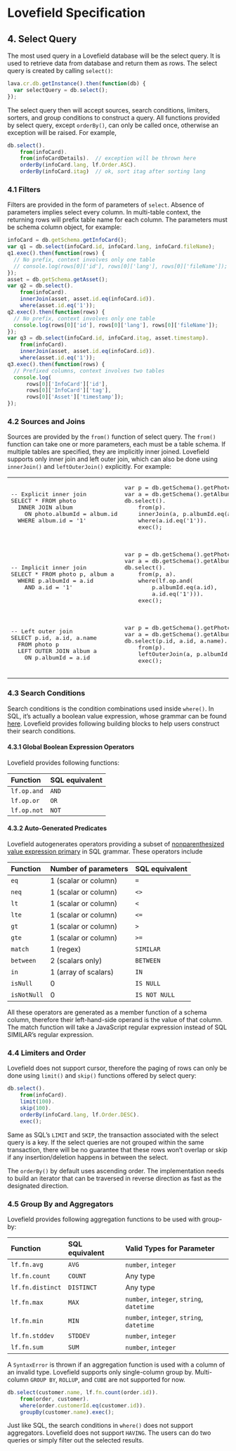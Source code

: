 # Lovefield Specification

## 4. Select Query

The most used query in a Lovefield database will be the select query. It is used to retrieve data from database and return them as rows. The select query is created by calling `select()`:

```js
lava.cr.db.getInstance().then(function(db) {
  var selectQuery = db.select();
});
```

The select query then will accept sources, search conditions, limiters, sorters, and group conditions to construct a query. All functions provided by select query, except `orderBy()`, can only be called once, otherwise an exception will be raised. For example,

```js
db.select().
    from(infoCard).
    from(infoCardDetails).  // exception will be thrown here
    orderBy(infoCard.lang, lf.Order.ASC).
    orderBy(infoCard.itag)  // ok, sort itag after sorting lang
```

### 4.1 Filters

Filters are provided in the form of parameters of `select`. Absence of parameters implies select every column. In multi-table context, the returning rows will prefix table name for each column. The parameters must be schema column object, for example:

```js
infoCard = db.getSchema.getInfoCard();
var q1 = db.select(infoCard.id, infoCard.lang, infoCard.fileName);
q1.exec().then(function(rows) {
  // No prefix, context involves only one table
  // console.log(rows[0]['id'], rows[0]['lang'], rows[0]['fileName']);
});
asset = db.getSchema.getAsset();
var q2 = db.select().
    from(infoCard).
    innerJoin(asset, asset.id.eq(infoCard.id)).
    where(asset.id.eq('1'));
q2.exec().then(function(rows) {
  // No prefix, context involves only one table
  console.log(rows[0]['id'], rows[0]['lang'], rows[0]['fileName']);
});
var q3 = db.select(infoCard.id, infoCard.itag, asset.timestamp).
    from(infoCard).
    innerJoin(asset, asset.id.eq(infoCard.id)).
    where(asset.id.eq('1'));
q3.exec().then(function(rows) {
  // Prefixed columns, context involves two tables
  console.log(
      rows[0]['InfoCard']['id'],
      rows[0]['InfoCard']['tag'],
      rows[0]['Asset']['timestamp']);
});
```

### 4.2 Sources and Joins

Sources are provided by the `from()` function of select query. The `from()` function can take one or more parameters, each must be a table schema. If multiple tables are specified, they are implicitly inner joined. Lovefield supports only inner join and left outer join, which can also be done using `innerJoin()` and `leftOuterJoin()` explicitly. For example:

<table>
  <tr>
    <td>
      <pre>
-- Explicit inner join
SELECT * FROM photo
  INNER JOIN album
    ON photo.albumId = album.id
  WHERE album.id = '1'
      </pre>
    </td>
    <td>
      <pre>
var p = db.getSchema().getPhoto();
var a = db.getSchema().getAlbum();
db.select().
    from(p).
    innerJoin(a, p.albumId.eq(a.id)).
    where(a.id.eq('1')).
    exec();
      </pre>
    </td>
  </tr>
  <tr>
    <td>
      <pre>
-- Implicit inner join
SELECT * FROM photo p, album a
  WHERE p.albumId = a.id
    AND a.id = '1'
      </pre>
    </td>
    <td>
      <pre>
var p = db.getSchema().getPhoto();
var a = db.getSchema().getAlbum();
db.select().
    from(p, a).
    where(lf.op.and(
        p.albumId.eq(a.id),
        a.id.eq('1'))).
    exec();
      </pre>
    </td>
  </tr>
  <tr>
    <td>
      <pre>
-- Left outer join
SELECT p.id, a.id, a.name
  FROM photo p
  LEFT OUTER JOIN album a
    ON p.albumId = a.id
      </pre>
    </td>
    <td>
      <pre>
var p = db.getSchema().getPhoto();
var a = db.getSchema().getAlbum();
db.select(p.id, a.id, a.name).
    from(p).
    leftOuterJoin(a, p.albumId.eq(a.id)).
    exec();
      </pre>
    </td>
  </tr>
</table>

### 4.3 Search Conditions

Search conditions is the condition combinations used inside `where()`. In SQL, it’s actually a boolean value expression, whose grammar can be found [here](http://savage.net.au/SQL/sql-2003-2.bnf.html#boolean%20value%20expression). Lovefield provides following building blocks to help users construct their search conditions.

#### 4.3.1 Global Boolean Expression Operators

Lovefield provides following functions:

|Function    |SQL equivalent |
|:---------- |:------------- |
|`lf.op.and` |`AND`          |
|`lf.op.or`  |`OR`           |
|`lf.op.not` |`NOT`          |

#### 4.3.2 Auto-Generated Predicates

Lovefield autogenerates operators providing a subset of [nonparenthesized value expression primary](http://savage.net.au/SQL/sql-2003-2.bnf.html#nonparenthesized%20value%20expression%20primary) in SQL grammar. These operators include

|Function   |Number of parameters |SQL equivalent |
|:--------- |:------------------- |:------------- |
|`eq`       |1 (scalar or column) |`=`            |
|`neq`      |1 (scalar or column) |`<>`           |
|`lt`       |1 (scalar or column) |`<`            |
|`lte`      |1 (scalar or column) |`<=`           |
|`gt`       |1 (scalar or column) |`>`            |
|`gte`      |1 (scalar or column) |`>=`           |
|`match`    |1 (regex)            |`SIMILAR`      |
|`between`  |2 (scalars only)     |`BETWEEN`      |
|`in`       |1 (array of scalars) |`IN`           |
|`isNull`   |0                    |`IS NULL`      |
|`isNotNull`|0                    |`IS NOT NULL`  |

All these operators are generated as a member function of a schema column, therefore their left-hand-side operand is the value of that column. The match function will take a JavaScript regular expression instead of SQL SIMILAR’s regular expression.

### 4.4 Limiters and Order

Lovefield does not support cursor, therefore the paging of rows can only be done using `limit()` and `skip()` functions offered by select query:

```js
db.select().
    from(infoCard).
    limit(100).
    skip(100).
    orderBy(infoCard.lang, lf.Order.DESC).
    exec();
```

Same as SQL’s `LIMIT` and `SKIP`, the transaction associated with the select query is a key. If the select queries are not grouped within the same transaction, there will be no guarantee that these rows won’t overlap or skip if any insertion/deletion happens in between the select.

The `orderBy()` by default uses ascending order. The implementation needs to build an iterator that can be traversed in reverse direction as fast as the designated direction.

### 4.5 Group By and Aggregators

Lovefield provides following aggregation functions to be used with group-by:

|Function        |SQL equivalent |Valid Types for Parameter                |
|:-------------- |:------------- |:--------------------------------------- |
|`lf.fn.avg`     |`AVG`          |`number`, `integer`                      |
|`lf.fn.count`   |`COUNT`        |Any type                                 |
|`lf.fn.distinct`|`DISTINCT`     |Any type                                 |
|`lf.fn.max`     |`MAX`          |`number`, `integer`, `string`, `datetime`|
|`lf.fn.min`     |`MIN`          |`number`, `integer`, `string`, `datetime`|
|`lf.fn.stddev`  |`STDDEV`       |`number`, `integer`                      |
|`lf.fn.sum`     |`SUM`          |`number`, `integer`                      |

A `SyntaxError` is thrown if an aggregation function is used with a column of an invalid type. Lovefield supports only single-column group by. Multi-column `GROUP BY`, `ROLLUP`, and `CUBE` are not supported for now.

```js
db.select(customer.name, lf.fn.count(order.id)).
    from(order, customer).
    where(order.customerId.eq(customer.id)).
    groupBy(customer.name).exec();
```

Just like SQL, the search conditions in `where()` does not support aggregators. Lovefield does not support `HAVING`. The users can do two queries or simply filter out the selected results.

